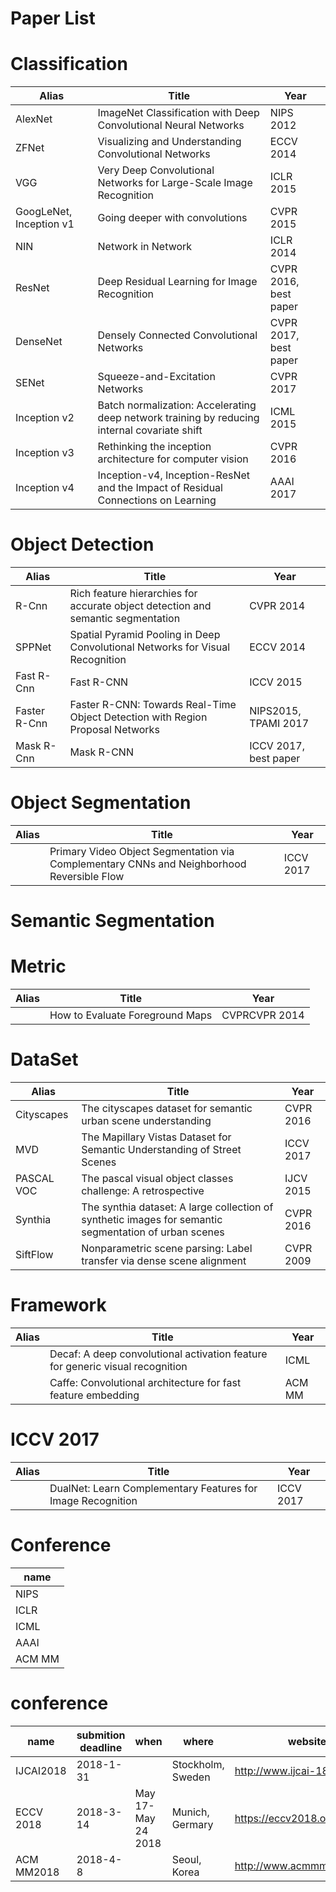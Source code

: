 # Paper List

# Classification
|Alias|Title|Year|
|---|---|---|
|AlexNet|ImageNet Classification with Deep Convolutional Neural Networks|NIPS 2012|
|ZFNet|Visualizing and Understanding Convolutional Networks|ECCV 2014|
|VGG|Very Deep Convolutional Networks for Large-Scale Image Recognition|ICLR 2015|
|GoogLeNet, Inception v1|Going deeper with convolutions|CVPR 2015|
|NIN|Network in Network|ICLR 2014|
|ResNet|Deep Residual Learning for Image Recognition|CVPR 2016, best paper|
|DenseNet|Densely Connected Convolutional Networks|CVPR 2017, best paper|
|SENet|Squeeze-and-Excitation Networks|CVPR 2017|
|Inception v2|Batch normalization: Accelerating deep network training by reducing internal covariate shift|ICML 2015|
|Inception v3|Rethinking the inception architecture for computer vision|CVPR 2016|
|Inception v4|Inception-v4, Inception-ResNet and the Impact of Residual Connections on Learning|AAAI 2017|

# Object Detection
|Alias|Title|Year|
|---|---|---|
|R-Cnn|Rich feature hierarchies for accurate object detection and semantic segmentation|CVPR 2014|
|SPPNet|Spatial Pyramid Pooling in Deep Convolutional Networks for Visual Recognition|ECCV 2014|
|Fast R-Cnn|Fast R-CNN|ICCV 2015|
|Faster R-Cnn|Faster R-CNN: Towards Real-Time Object Detection with Region Proposal Networks|NIPS2015, TPAMI 2017|
|Mask R-Cnn|Mask R-CNN|ICCV 2017, best paper|

# Object Segmentation
|Alias|Title|Year|
|---|---|---|
||Primary Video Object Segmentation via Complementary CNNs and Neighborhood Reversible Flow|ICCV 2017|

# Semantic Segmentation

# Metric
|Alias|Title|Year|
|---|---|---|
||How to Evaluate Foreground Maps|CVPRCVPR 2014|

# DataSet
|Alias|Title|Year|
|---|---|---|
|Cityscapes|The cityscapes dataset for semantic urban scene understanding|CVPR 2016|
|MVD|The Mapillary Vistas Dataset for Semantic Understanding of Street Scenes|ICCV 2017|
|PASCAL VOC|The pascal visual object classes challenge: A retrospective|IJCV 2015|
|Synthia|The synthia dataset: A large collection of synthetic images for semantic segmentation of urban scenes|CVPR 2016|
|SiftFlow|Nonparametric scene parsing: Label transfer via dense scene alignment|CVPR 2009|

# Framework
|Alias|Title|Year|
|---|---|---|
||Decaf: A deep convolutional activation feature for generic visual recognition|ICML|
||Caffe: Convolutional architecture for fast feature embedding|ACM MM|

# ICCV 2017
|Alias|Title|Year|
|---|---|---|
||DualNet: Learn Complementary Features for Image Recognition|ICCV 2017|

# Conference
|name|
|---|
|NIPS|
|ICLR|
|ICML|
|AAAI|
|ACM MM|

# conference
|name|submition deadline|when|where|website|
|---|---|----|----|----|
|IJCAI2018|2018-1-31||Stockholm, Sweden|http://www.ijcai-18.org/|
|ECCV 2018|2018-3-14|May 17-May 24 2018|Munich, Germary|https://eccv2018.org/dates/|
|ACM MM2018|2018-4-8||Seoul, Korea|http://www.acmmm.org/2018/|

